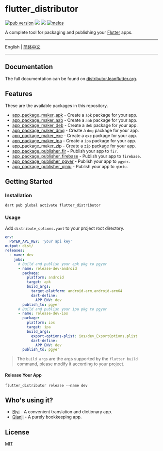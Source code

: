# flutter_distributor

[![pub version][pub-image]][pub-url] [![][awesomeflutter-image]][awesomeflutter-url] [![][discord-image]][discord-url] [![melos](https://img.shields.io/badge/maintained%20with-melos-f700ff.svg?style=flat-square)](https://github.com/invertase/melos)

[pub-image]: https://img.shields.io/pub/v/flutter_distributor.svg?style=flat-square
[pub-url]: https://pub.dev/packages/flutter_distributor

[discord-image]: https://img.shields.io/discord/884679008049037342.svg?style=flat-square
[discord-url]: https://discord.gg/zPa6EZ2jqb

[awesomeflutter-image]: https://img.shields.io/badge/Awesome-Flutter-blue.svg?longCache=true&style=flat-square
[awesomeflutter-url]: https://github.com/Solido/awesome-flutter

A complete tool for packaging and publishing your [Flutter](https://flutter.dev) apps.

---

English | [简体中文](./README-ZH.md)

---

## Documentation

The full documentation can be found on [distributor.leanflutter.org](https://distributor.leanflutter.org/).

## Features

These are the available packages in this repository.

- [app_package_maker_apk](./packages/app_package_maker_apk/) - Create a `apk` package for your app.
- [app_package_maker_aab](./packages/app_package_maker_aab/) - Create a `aab` package for your app.
- [app_package_maker_deb](./packages/app_package_maker_deb/) - Create a `deb` package for your app.
- [app_package_maker_dmg](./packages/app_package_maker_dmg/) - Create a `dmg` package for your app.
- [app_package_maker_exe](./packages/app_package_maker_exe/) - Create a `exe` package for your app.
- [app_package_maker_ipa](./packages/app_package_maker_ipa/) - Create a `ipa` package for your app.
- [app_package_maker_zip](./packages/app_package_maker_zip/) - Create a `zip` package for your app.
- [app_package_publisher_fir](./packages/app_package_publisher_fir/) - Publish your app to `fir`.
- [app_package_publisher_firebase](./packages/app_package_publisher_firebase/) - Publish your app to `firebase`.
- [app_package_publisher_pgyer](./packages/app_package_publisher_pgyer/) - Publish your app to `pgyer`.
- [app_package_publisher_qiniu](./packages/app_package_publisher_qiniu/) - Publish your app to `qiniu`.

## Getting Started

### Installation

```
dart pub global activate flutter_distributor
```

### Usage

Add `distribute_options.yaml` to your project root directory.

```yaml
env:
  PGYER_API_KEY: 'your api key'
output: dist/
releases:
  - name: dev
    jobs:
      # Build and publish your apk pkg to pgyer
      - name: release-dev-android
        package:
          platform: android
          target: apk
          build_args:
            target-platform: android-arm,android-arm64
            dart-define:
              APP_ENV: dev
        publish_to: pgyer
      # Build and publish your ipa pkg to pgyer
      - name: release-dev-ios
        package:
          platform: ios
          target: ipa
          build_args:
            export-options-plist: ios/dev_ExportOptions.plist
            dart-define:
              APP_ENV: dev
        publish_to: pgyer
```

> The `build_args` are the args supported by the `flutter build` command, please modify it according to your project.

#### Release Your App

```
flutter_distributor release --name dev
```

## Who's using it?

- [Biyi](https://biyidev.com/) - A convenient translation and dictionary app.
- [Qianji](https://qianjiapp.com/) - A purely bookkeeping app.

## License

[MIT](./LICENSE)
